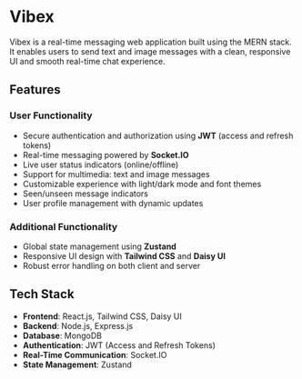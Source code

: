 # Vibex

Vibex is a real-time messaging web application built using the MERN stack. It enables users to send text and image messages with a clean, responsive UI and smooth real-time chat experience.

## Features

### User Functionality

- Secure authentication and authorization using **JWT** (access and refresh tokens)
- Real-time messaging powered by **Socket.IO**
- Live user status indicators (online/offline)
- Support for multimedia: text and image messages
- Customizable experience with light/dark mode and font themes
- Seen/unseen message indicators
- User profile management with dynamic updates

### Additional Functionality

- Global state management using **Zustand**
- Responsive UI design with **Tailwind CSS** and **Daisy UI**
- Robust error handling on both client and server

## Tech Stack

- **Frontend**: React.js, Tailwind CSS, Daisy UI  
- **Backend**: Node.js, Express.js  
- **Database**: MongoDB  
- **Authentication**: JWT (Access and Refresh Tokens)  
- **Real-Time Communication**: Socket.IO  
- **State Management**: Zustand
